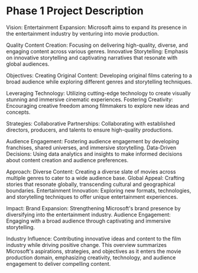 # Phase 1 Project Description
Vision:
Entertainment Expansion: Microsoft aims to expand its presence in the entertainment industry by venturing into movie production.

Quality Content Creation: Focusing on delivering high-quality, diverse, and engaging content across various genres.
Innovative Storytelling: Emphasis on innovative storytelling and captivating narratives that resonate with global audiences.

Objectives:
Creating Original Content: Developing original films catering to a broad audience while exploring different genres and storytelling techniques.

Leveraging Technology: Utilizing cutting-edge technology to create visually stunning and immersive cinematic experiences.
Fostering Creativity: Encouraging creative freedom among filmmakers to explore new ideas and concepts.

Strategies:
Collaborative Partnerships: Collaborating with established directors, producers, and talents to ensure high-quality productions.

Audience Engagement: Fostering audience engagement by developing franchises, shared universes, and immersive storytelling.
Data-Driven Decisions: Using data analytics and insights to make informed decisions about content creation and audience preferences.

Approach:
Diverse Content: Creating a diverse slate of movies across multiple genres to cater to a wide audience base.
Global Appeal: Crafting stories that resonate globally, transcending cultural and geographical boundaries.
Entertainment Innovation: Exploring new formats, technologies, and storytelling techniques to offer unique entertainment experiences.

Impact:
Brand Expansion: Strengthening Microsoft's brand presence by diversifying into the entertainment industry.
Audience Engagement: Engaging with a broad audience through captivating and immersive storytelling.

Industry Influence: Contributing innovative ideas and content to the film industry while driving positive change.
This overview summarizes Microsoft's aspirations, strategies, and objectives as it enters the movie production domain, emphasizing creativity, technology, and audience engagement to deliver compelling content.








